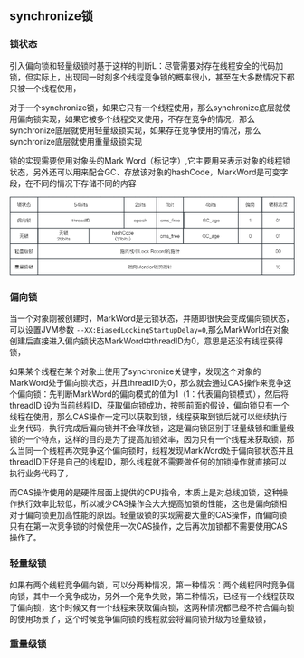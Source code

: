## synchronize锁

### 锁状态

引入偏向锁和轻量级锁时基于这样的判断L：尽管需要对存在线程安全的代码加锁，但实际上，出现同一时刻多个线程竞争锁的概率很小，甚至在大多数情况下都只被一个线程使用，

对于一个synchronize锁，如果它只有一个线程使用，那么synchronize底层就使用偏向锁实现，如果它被多个线程交叉使用，不存在竞争的情况，那么synchronize底层就使用轻量级锁实现，如果存在竞争使用的情况，那么synchronize底层就使用重量级锁实现

锁的实现需要使用对象头的Mark Word（标记字）,它主要用来表示对象的线程锁状态，另外还可以用来配合GC、存放该对象的hashCode，MarkWord是可变字段，在不同的情况下存储不同的内容

![image-20230328220751986](./assets/MarkWord.png)



### 偏向锁

当一个对象刚被创建时，MarkWord是无锁状态，并随即很快会变成偏向锁状态，可以设置JVM参数 `--XX:BiasedLockingStartupDelay=0`,那么MarkWorld在对象创建后直接进入偏向锁状态MarkWord中threadID为0，意思是还没有线程获得锁，

如果某个线程在某个对象上使用了synchronize关键字，发现这个对象的MarkWord处于偏向锁状态，并且threadID为0，那么就会通过CAS操作来竞争这个偏向锁：先判断MarkWord的偏向模式的值为1（1：代表偏向锁模式），然后将threadID 设为当前线程ID，获取偏向锁成功，按照前面的假设，偏向锁只有一个线程在使用，那么CAS操作一定可以获取到锁，线程获取到锁后就可以继续执行业务代码，执行完成后偏向锁并不会释放锁，这是偏向锁区别于轻量级锁和重量级锁的一个特点，这样的目的是为了提高加锁效率，因为只有一个线程来获取锁，那么当同一个线程再次竞争这个偏向锁时，线程发现MarkWord处于偏向锁状态并且threadID正好是自己的线程ID，那么线程就不需要做任何的加锁操作就直接可以执行业务代码了，

而CAS操作使用的是硬件层面上提供的CPU指令，本质上是对总线加锁，这种操作执行效率比较低，所以减少CAS操作会大大提高加锁的性能，这也是偏向锁相对于偏向锁更加高性能的原因。轻量级锁的实现需要大量的CAS操作，而偏向锁只有在第一次竞争锁的时候使用一次CAS操作，之后再次加锁都不需要使用CAS操作了。



### 轻量级锁

如果有两个线程竞争偏向锁，可以分两种情况，第一种情况：两个线程同时竞争偏向锁，其中一个竞争成功，另外一个竞争失败，第二种情况，已经有一个线程获取了偏向锁，这个时候又有一个线程来获取偏向锁，这两种情况都已经不符合偏向锁的使用场景了，这个时候竞争偏向锁的线程就会将偏向锁升级为轻量级锁，

### 重量级锁



